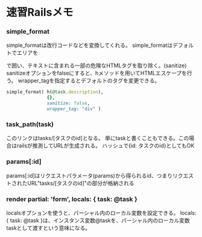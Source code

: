 # 速習Railsメモ

### simple_format
simple_formatは改行コードなどを変換してくれる。
simple_formatはデフォルトでエリアを<p>で囲い、テキストに含まれる一部の危険なHTMLタグを取り除く。(sanitize)
sanitizeオプションをfalseにすると、hメソッドを用いてHTMLエスケープを行う。
wrapper_tagを指定するとデフォルトのタグを変更できる。

```Ruby
simple_format( h(@task.description),
               {},
               sanitize: false,
               wrapper_tag: "div" )
```

### task_path(task)
このリンクはtasks/[タスクのid]となる。
単にtaskと書くこともできる。この場合はrailsが推測してURLが生成される。
ハッシュで{id: タスクのid}としてもOK

### params[:id]
params[:id]はリクエストパラメータ(params)から得られるid、つまりリクエストされたURL"tasks/[タスクのid]"の部分が格納される

### render partial: 'form', locals: { task: @task }
localsオプションを使うと、パーシャル内のローカル変数を設定できる。
locals: { task: @task }は、インスタンス変数@taskを、パーシャル内のローカル変数taskとして渡すという意味になる。
